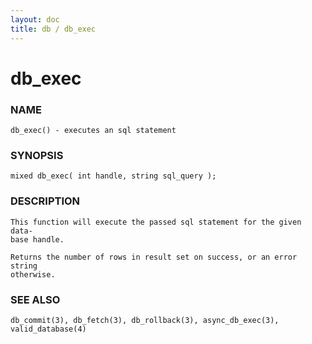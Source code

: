 ```yaml
---
layout: doc
title: db / db_exec
---
```

# db_exec

### NAME

    db_exec() - executes an sql statement

### SYNOPSIS

    mixed db_exec( int handle, string sql_query );

### DESCRIPTION

    This function will execute the passed sql statement for the given data‐
    base handle.

    Returns the number of rows in result set on success, or an error string
    otherwise.

### SEE ALSO

    db_commit(3), db_fetch(3), db_rollback(3), async_db_exec(3),
    valid_database(4)

